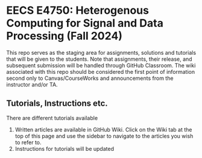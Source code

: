 # EECS E4750: Heterogenous Computing for Signal and Data Processing (Fall 2024)

This repo serves as the staging area for assignments, solutions and tutorials that will be given to the students. Note that assignments, their release, and subsequent submission will be handled through GitHub Classroom. The wiki associated with this repo should be considered the first point of information second only to Canvas/CourseWorks and announcements from the instructor and/or TA.

## Tutorials, Instructions etc.

There are different tutorials available
1. Written articles are available in GitHub Wiki. Click on the Wiki tab at the top of this page and use the sidebar to navigate to the articles you wish to refer to.
2. Instructions for tutorials will be updated
